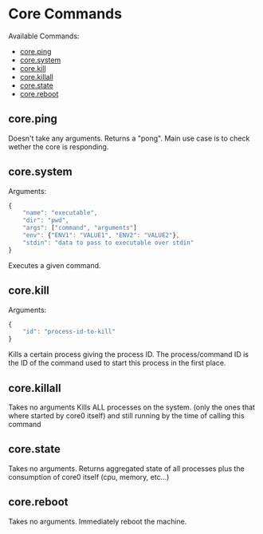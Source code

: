 # Core Commands

Available Commands:

- [core.ping](#ping)
- [core.system](#system)
- [core.kill](#kill)
- [core.killall](#killall)
- [core.state](#state)
- [core.reboot](#reboot)


<a id="ping"></a>
## core.ping
Doesn't take any arguments. Returns a "pong". Main use case is to check wether the core is responding.


<a id="system"></a>
## core.system
Arguments:
```javascript
{
	"name": "executable",
	"dir": "pwd",
	"args": ["command", "arguments"]
	"env": {"ENV1": "VALUE1", "ENV2": "VALUE2"},
	"stdin": "data to pass to executable over stdin"
}
```

Executes a given command.


<a id="kill"></a>
## core.kill
Arguments:
```javascript
{
    "id": "process-id-to-kill"
}
```
Kills a certain process giving the process ID. The process/command ID is the ID of the command used to start this process
in the first place.


<a id="killall"></a>
## core.killall
Takes no arguments
Kills ALL processes on the system. (only the ones that where started by core0 itself) and still running by the time of calling this command


<a id="state"></a>
## core.state
Takes no arguments.
Returns aggregated state of all processes plus the consumption of core0 itself (cpu, memory, etc...)


<a id="reboot"></a>
## core.reboot
Takes no arguments.
Immediately reboot the machine.
